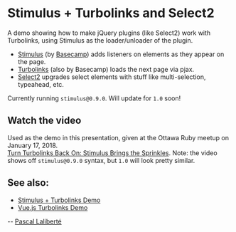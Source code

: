 # Stimulus + Turbolinks and Select2

A demo showing how to make jQuery plugins (like Select2) work with Turbolinks, using Stimulus as the loader/unloader of the plugin.

* [Stimulus][stimulus] (by [Basecamp][basecamp]) adds listeners on elements as they appear on the page.
* [Turbolinks][turbolinks] (also by Basecamp) loads the next page via pjax.
* [Select2][select2] upgrades select elements with stuff like multi-selection, typeahead, etc.

[stimulus]: https://github.com/stimulusjs/stimulus
[turbolinks]: https://github.com/turbolinks/turbolinks
[basecamp]: https://basecamp.com/
[select2]: https://select2.org

Currently running `stimulus@0.9.0`. Will update for `1.0` soon!

## Watch the video

Used as the demo in this presentation, given at the Ottawa Ruby meetup on January 17, 2018.  
[Turn Turbolinks Back On: Stimulus Brings the Sprinkles][video]. Note: the video shows off `stimulus@0.9.0` syntax, but `1.0` will look pretty similar.

[video]: [https://youtu.be/UucTtozapTE]

## See also:

* [Stimulus + Turbolinks Demo][stimulus-turbolinks]
* [Vue.js Turbolinks Demo][vue-turbolinks-demo]

[stimulus-turbolinks]: https://github.com/pascallaliberte/stimulus-turbolinks-demo
[vue-turbolinks-demo]: https://github.com/pascallaliberte/vue-turbolinks-demo

-- [Pascal Laliberté](http://pascallaliberte.me)